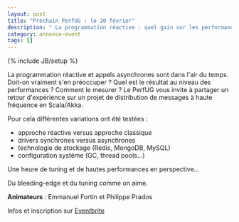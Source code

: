 ```yaml
---
layout: post
title: "Prochain PerfUG : le 20 février"
description: " La programmation réactive : quel gain sur les performances ?"
category: annonce-event
tags: []
---
```

{% include JB/setup %}

La programmation réactive et appels asynchrones sont dans l'air du temps. Doit-on vraiment s'en préoccuper ? Quel est le résultat au niveau des performances ? Comment le mesurer ?
Le PerfUG vous invite à partager un retour d'expérience sur un projet de distribution de messages à haute fréquence en Scala/Akka.
<!-- more -->


Pour cela différentes variations ont été testées :

* approche réactive versus approche classique
* drivers synchrones versus asynchrones
* technologie de stockage (Redis, MongoDB, MySQL)
* configuration système (GC, thread pools...)

Une heure de tuning et de hautes performances en perspective...

Du bleeding-edge et du tuning comme on aime.

**Animateurs** : Emmanuel Fortin et Philippe Prados

Infos et inscription sur [Eventbrite](http://www.eventbrite.fr/e/billets-perfug-la-programmation-reactive-quel-gain-sur-les-performances-10574445451?aff=sitePerfug)
